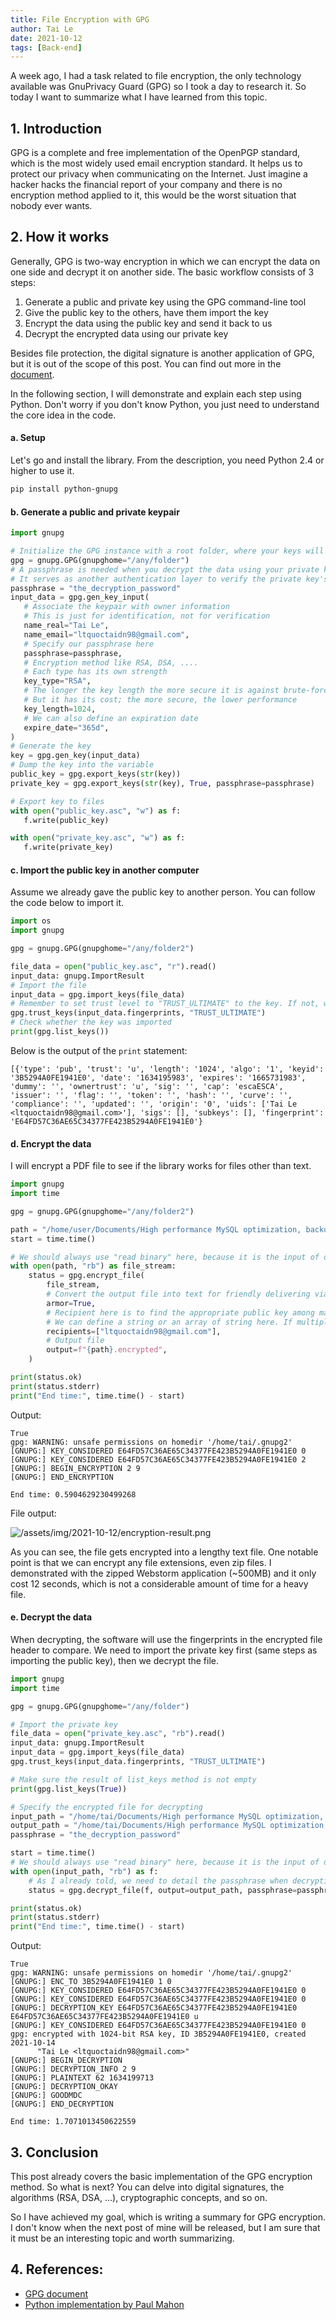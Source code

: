 ```yaml
---
title: File Encryption with GPG
author: Tai Le
date: 2021-10-12
tags: [Back-end]
---
```


A week ago, I had a task related to file encryption, the only technology available was GnuPrivacy Guard (GPG) so I took a day to research it. So today I want to summarize what I have learned from this topic.

## 1. Introduction

GPG is a complete and free implementation of the OpenPGP standard, which is the most widely used email encryption standard. It helps us to protect our privacy when communicating on the Internet. Just imagine a hacker hacks the financial report of your company and there is no encryption method applied to it, this would be the worst situation that nobody ever wants.


## 2. How it works

Generally, GPG is two-way encryption in which we can encrypt the data on one side and decrypt it on another side. The basic workflow consists of 3 steps:
1. Generate a public and private key using the GPG command-line tool
2. Give the public key to the others, have them import the key
3. Encrypt the data using the public key and send it back to us
3. Decrypt the encrypted data using our private key

Besides file protection, the digital signature is another application of GPG, but it is out of the scope of this post. You can find out more in the [document](https://www.gnupg.org/gph/en/manual/x135.html).

In the following section, I will demonstrate and explain each step using Python. Don't worry if you don't know Python, you just need to understand the core idea in the code.


#### a. Setup

Let's go and install the library. From the description, you need Python 2.4 or higher to use it.

```bash
pip install python-gnupg
```


#### b. Generate a public and private keypair

 ```python
import gnupg

# Initialize the GPG instance with a root folder, where your keys will be stored.
gpg = gnupg.GPG(gnupghome="/any/folder")
# A passphrase is needed when you decrypt the data using your private key
# It serves as another authentication layer to verify the private key's owner
passphrase = "the_decryption_password"
input_data = gpg.gen_key_input(
    # Associate the keypair with owner information
    # This is just for identification, not for verification
    name_real="Tai Le",
    name_email="ltquoctaidn98@gmail.com", 
    # Specify our passphrase here
    passphrase=passphrase,
    # Encryption method like RSA, DSA, ....
    # Each type has its own strength
    key_type="RSA",
    # The longer the key length the more secure it is against brute-force attacks
    # But it has its cost; the more secure, the lower performance
    key_length=1024,
    # We can also define an expiration date
    expire_date="365d",
)
# Generate the key
key = gpg.gen_key(input_data)
# Dump the key into the variable
public_key = gpg.export_keys(str(key))
private_key = gpg.export_keys(str(key), True, passphrase=passphrase)

# Export key to files
with open("public_key.asc", "w") as f:
    f.write(public_key)

with open("private_key.asc", "w") as f:
    f.write(private_key)
```


#### c. Import the public key in another computer

Assume we already gave the public key to another person. You can follow the code below to import it.

``` python
import os
import gnupg

gpg = gnupg.GPG(gnupghome="/any/folder2")

file_data = open("public_key.asc", "r").read()
input_data: gnupg.ImportResult
# Import the file
input_data = gpg.import_keys(file_data)
# Remember to set trust level to "TRUST_ULTIMATE" to the key. If not, we cannot encrypt files using the key
gpg.trust_keys(input_data.fingerprints, "TRUST_ULTIMATE")
# Check whether the key was imported
print(gpg.list_keys())
```

Below is the output of the `print` statement:

```
[{'type': 'pub', 'trust': 'u', 'length': '1024', 'algo': '1', 'keyid': '3B5294A0FE1941E0', 'date': '1634195983', 'expires': '1665731983', 'dummy': '', 'ownertrust': 'u', 'sig': '', 'cap': 'escaESCA', 'issuer': '', 'flag': '', 'token': '', 'hash': '', 'curve': '', 'compliance': '', 'updated': '', 'origin': '0', 'uids': ['Tai Le <ltquoctaidn98@gmail.com>'], 'sigs': [], 'subkeys': [], 'fingerprint': 'E64FD57C36AE65C34377FE423B5294A0FE1941E0'}
```


#### d. Encrypt the data

I will encrypt a PDF file to see if the library works for files other than text.

```python
import gnupg
import time

gpg = gnupg.GPG(gnupghome="/any/folder2")

path = "/home/user/Documents/High performance MySQL optimization, backups, and replication.pdf"
start = time.time()

# We should always use "read binary" here, because it is the input of decrypt_file method
with open(path, "rb") as file_stream:
    status = gpg.encrypt_file(
        file_stream,
        # Convert the output file into text for friendly delivering via email and other methods
        armor=True,
        # Recipient here is to find the appropriate public key among many keys imported
        # We can define a string or an array of string here. If multiple recipients are passed, the library will attach multiple keyprints of the public keys to the metadata of the encrypted file. So we can have one encrypted file for multiple public keys
        recipients=["ltquoctaidn98@gmail.com"],
        # Output file
        output=f"{path}.encrypted",
    )

print(status.ok)
print(status.stderr)
print("End time:", time.time() - start)
```

Output:
```
True
gpg: WARNING: unsafe permissions on homedir '/home/tai/.gnupg2'
[GNUPG:] KEY_CONSIDERED E64FD57C36AE65C34377FE423B5294A0FE1941E0 0
[GNUPG:] KEY_CONSIDERED E64FD57C36AE65C34377FE423B5294A0FE1941E0 2
[GNUPG:] BEGIN_ENCRYPTION 2 9
[GNUPG:] END_ENCRYPTION

End time: 0.5904629230499268
```

File output:

![/assets/img/2021-10-12/encryption-result.png](/assets/img/2021-10-12/encryption-result.png)

As you can see, the file gets encrypted into a lengthy text file. One notable point is that we can encrypt any file extensions, even zip files. I demonstrated with the zipped Webstorm application (~500MB) and it only cost 12 seconds, which is not a considerable amount of time for a heavy file.


#### e. Decrypt the data

When decrypting, the software will use the fingerprints in the encrypted file header to compare. We need to import the private key first (same steps as importing the public key), then we decrypt the file.

```python
import gnupg
import time

gpg = gnupg.GPG(gnupghome="/any/folder")

# Import the private key
file_data = open("private_key.asc", "rb").read()
input_data: gnupg.ImportResult
input_data = gpg.import_keys(file_data)
gpg.trust_keys(input_data.fingerprints, "TRUST_ULTIMATE")

# Make sure the result of list_keys method is not empty
print(gpg.list_keys(True))

# Specify the encrypted file for decrypting
input_path = "/home/tai/Documents/High performance MySQL optimization, backups, and replication.pdf.encrypted"
output_path = "/home/tai/Documents/High performance MySQL optimization, backups, and replication2.pdf"
passphrase = "the_decryption_password"

start = time.time()
# We should always use "read binary" here, because it is the input of decrypt_file method
with open(input_path, "rb") as f:
    # As I already told, we need to detail the passphrase when decrypting
    status = gpg.decrypt_file(f, output=output_path, passphrase=passphrase)

print(status.ok)
print(status.stderr)
print("End time:", time.time() - start)
```

Output:
```
True
gpg: WARNING: unsafe permissions on homedir '/home/tai/.gnupg2'
[GNUPG:] ENC_TO 3B5294A0FE1941E0 1 0
[GNUPG:] KEY_CONSIDERED E64FD57C36AE65C34377FE423B5294A0FE1941E0 0
[GNUPG:] KEY_CONSIDERED E64FD57C36AE65C34377FE423B5294A0FE1941E0 0
[GNUPG:] DECRYPTION_KEY E64FD57C36AE65C34377FE423B5294A0FE1941E0 E64FD57C36AE65C34377FE423B5294A0FE1941E0 u
[GNUPG:] KEY_CONSIDERED E64FD57C36AE65C34377FE423B5294A0FE1941E0 0
gpg: encrypted with 1024-bit RSA key, ID 3B5294A0FE1941E0, created 2021-10-14
      "Tai Le <ltquoctaidn98@gmail.com>"
[GNUPG:] BEGIN_DECRYPTION
[GNUPG:] DECRYPTION_INFO 2 9
[GNUPG:] PLAINTEXT 62 1634199713 
[GNUPG:] DECRYPTION_OKAY
[GNUPG:] GOODMDC
[GNUPG:] END_DECRYPTION

End time: 1.7071013450622559
```

## 3. Conclusion

This post already covers the basic implementation of the GPG encryption method. So what is next? You can delve into digital signatures, the algorithms (RSA, DSA, ...), cryptographic concepts, and so on.

So I have achieved my goal, which is writing a summary for GPG encryption. I don't know when the next post of mine will be released, but I am sure that it must be an interesting topic and worth summarizing.


## 4. References:

- [GPG document](https://www.gnupg.org/gph/en/manual.html)
- [Python implementation by Paul Mahon](https://www.youtube.com/watch?v=9NiPwvLCDpM&ab_channel=PracticalPythonSolutions-ByPaulMahon)

